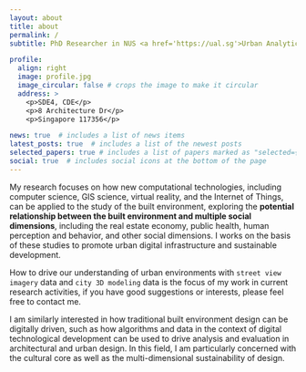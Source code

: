 ```yaml
---
layout: about
title: about
permalink: /
subtitle: PhD Researcher in NUS <a href='https://ual.sg'>Urban Analytics Lab</a>

profile:
  align: right
  image: profile.jpg
  image_circular: false # crops the image to make it circular
  address: >
    <p>SDE4, CDE</p>
    <p>8 Architecture Dr</p>
    <p>Singapore 117356</p>

news: true  # includes a list of news items
latest_posts: true  # includes a list of the newest posts
selected_papers: true # includes a list of papers marked as "selected={true}"
social: true  # includes social icons at the bottom of the page
---
```


My research focuses on how new computational technologies, including computer science, GIS science, virtual reality, and the Internet of Things, can be applied to the study of the built environment, exploring the **potential relationship between the built environment and multiple social dimensions**, including the real estate economy, public health, human perception and behavior, and other social dimensions. I works on the basis of these studies to promote urban digital infrastructure and sustainable development.

How to drive our understanding of urban environments with `street view imagery` data and `city 3D modeling` data is the focus of my work in current research activities, if you have good suggestions or interests, please feel free to contact me.

I am similarly interested in how traditional built environment design can be digitally driven, such as how algorithms and data in the context of digital technological development can be used to drive analysis and evaluation in architectural and urban design. In this field, I am particularly concerned with the cultural core as well as the multi-dimensional sustainability of design.